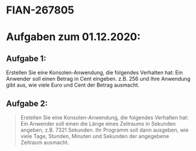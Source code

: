 # FIAN-267805


# Aufgaben zum 01.12.2020:

## Aufgabe 1:
Erstellen Sie eine Konsolen-Anwendung, die folgendes Verhalten hat:
Ein Anwender soll einen Betrag in Cent eingeben. z.B. 256 und Ihre Anwendung gibt aus, wie viele
Euro und Cent der Betrag ausmacht.

## Aufgabe 2: 
> Erstellen Sie eine Konsolen-Anwendung, die folgendes Verhalten hat:
> Ein Anwender soll einen die Länge eines Zeitraums in Sekunden angeben, z.B. 7321 Sekunden. Ihr
> Programm soll dann ausgeben, wie viele Tage, Stunden, Minuten und Sekunden der angegebene
> Zeitraum ausmacht.


